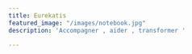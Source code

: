 ```yaml
---
title: Eurekatis
featured_image: "/images/notebook.jpg"
description: 'Accompagner , aider , transformer '

---
```

